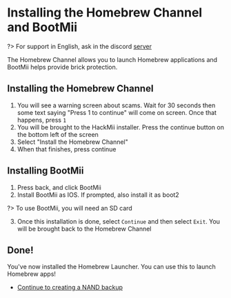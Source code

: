 # Installing the Homebrew Channel and BootMii

?> For support in English, ask in the discord [server](https://discord.gg/QvGQqx8Mns)

The Homebrew Channel allows you to launch Homebrew applications and BootMii helps provide brick protection.


## Installing the Homebrew Channel

1. You will see a warning screen about scams. Wait for 30 seconds then some text saying "Press 1 to continue" will come on screen. Once that happens, press `1`
2. You will be brought to the HackMii installer. Press the continue button on the bottom left of the screen
3. Select "Install the Homebrew Channel"
4. When that finishes, press continue

## Installing BootMii
 
1. Press back, and click BootMii
2. Install BootMii as IOS. If prompted, also install it as boot2

?> To use BootMii, you will need an SD card

3. Once this installation is done, select `Continue` and then select `Exit`. You will be brought back to the Homebrew Channel

## Done!

You've now installed the Homebrew Launcher. You can use this to launch Homebrew apps!

- [Continue to creating a NAND backup](nandbackup)
